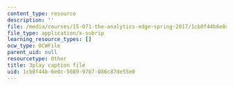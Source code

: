 ```yaml
---
content_type: resource
description: ''
file: /media/courses/15-071-the-analytics-edge-spring-2017/1cb0f44b6e0c508997b7086c87de55e0_xAuh5VptDQ4.vtt
file_type: application/x-subrip
learning_resource_types: []
ocw_type: OCWFile
parent_uid: null
resourcetype: Other
title: 3play caption file
uid: 1cb0f44b-6e0c-5089-97b7-086c87de55e0
---
```

